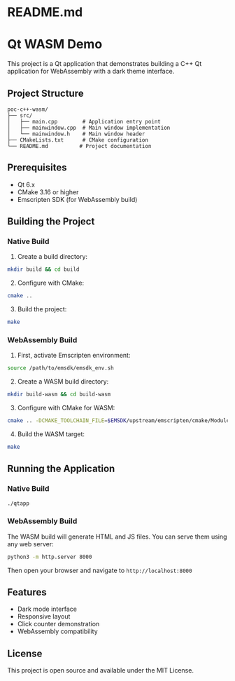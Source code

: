 # README.md

# Qt WASM Demo

This project is a Qt application that demonstrates building a C++ Qt application for WebAssembly with a dark theme interface.

## Project Structure

```
poc-c++-wasm/
├── src/
│   ├── main.cpp        # Application entry point
│   ├── mainwindow.cpp  # Main window implementation
│   └── mainwindow.h    # Main window header
├── CMakeLists.txt      # CMake configuration
└── README.md          # Project documentation
```

## Prerequisites

- Qt 6.x
- CMake 3.16 or higher
- Emscripten SDK (for WebAssembly build)

## Building the Project

### Native Build

1. Create a build directory:
```bash
mkdir build && cd build
```

2. Configure with CMake:
```bash
cmake ..
```

3. Build the project:
```bash
make
```

### WebAssembly Build

1. First, activate Emscripten environment:
```bash
source /path/to/emsdk/emsdk_env.sh
```

2. Create a WASM build directory:
```bash
mkdir build-wasm && cd build-wasm
```

3. Configure with CMake for WASM:
```bash
cmake .. -DCMAKE_TOOLCHAIN_FILE=$EMSDK/upstream/emscripten/cmake/Modules/Platform/Emscripten.cmake
```

4. Build the WASM target:
```bash
make
```

## Running the Application

### Native Build
```bash
./qtapp
```

### WebAssembly Build
The WASM build will generate HTML and JS files. You can serve them using any web server:
```bash
python3 -m http.server 8000
```

Then open your browser and navigate to `http://localhost:8000`

## Features

- Dark mode interface
- Responsive layout
- Click counter demonstration
- WebAssembly compatibility

## License

This project is open source and available under the MIT License.